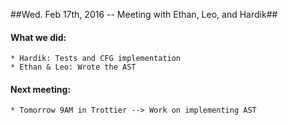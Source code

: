 ##Wed. Feb 17th, 2016 -- Meeting with Ethan, Leo, and Hardik##


#### What we did:
	* Hardik: Tests and CFG implementation
	* Ethan & Leo: Wrote the AST

#### Next meeting:
	* Tomorrow 9AM in Trottier --> Work on implementing AST
